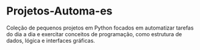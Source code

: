 # Projetos-Automa-es
Coleção de pequenos projetos em Python focados em automatizar tarefas do dia a dia e exercitar conceitos de programação, como estrutura de dados, lógica e interfaces gráficas.
